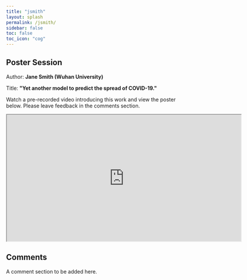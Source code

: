 ```yaml
---
title: "jsmith"
layout: splash
permalink: /jsmith/
sidebar: false
toc: false
toc_icon: "cog"
---
```


## Poster Session

Author: **Jane Smith (Wuhan University)**

Title: **"Yet another model to predict the spread of COVID-19."**

Watch a pre-recorded video introducing this work and view the poster below.  Please leave feedback in the comments section.

<iframe width="640" height="345" src="https://www.youtube.com/embed/tgbNymZ7vqY">
</iframe>

## Comments

A comment section to be added here.
